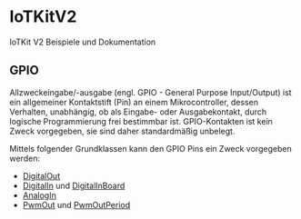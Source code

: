IoTKitV2
========

IoTKit V2 Beispiele und Dokumentation


## GPIO

Allzweckeingabe/-ausgabe (engl. GPIO - General Purpose Input/Output) ist ein allgemeiner Kontaktstift (Pin) an einem Mikrocontroller, dessen Verhalten, unabhängig, ob als Eingabe- oder Ausgabekontakt, durch logische Programmierung frei bestimmbar ist. GPIO-Kontakten ist kein Zweck vorgegeben, sie sind daher standardmäßig unbelegt.

Mittels folgender Grundklassen kann den GPIO Pins ein Zweck vorgegeben werden:

* [DigitalOut](gpio/DigitalOut/README.md)
* [DigitalIn](gpio/DigitalIn/README.md) und [DigitalInBoard](gpio/DigitalInBoard/README.md)
* [AnalogIn](gpio/AnalogIn/README.md)
* [PwmOut](gpio/PwmOut/README.md) und [PwmOutPeriod](gpio/PwmOutPeriod/README.md)
